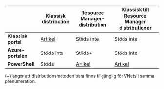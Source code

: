 |  | **Klassisk distribution** | **Resource Manager-distribution** | **Klassisk till Resource Manager distributioner** |
|----------------------------------------|-------------|----------------------|---------------------------------|
| **Klassisk portal** | [Artikel](../articles/vpn-gateway/virtual-networks-configure-vnet-to-vnet-connection.md)  |  Stöds inte |  Stöds inte |
| **Azure-portalen** |  Stöds inte | Stöds+ |  Stöds inte |
| **PowerShell** | Stöds | [Artikel](../articles/vpn-gateway/vpn-gateway-vnet-vnet-rm-ps.md) | [Artikel](../articles/virtual-network/virtual-networks-arm-asm-s2s.md)

(+) anger att distributionsmetoden bara finns tillgänglig för VNets i samma prenumeration.





<!--HONumber=Jun16_HO2-->


